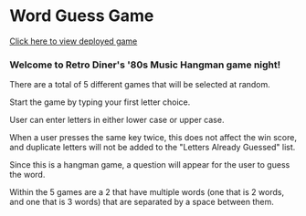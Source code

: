 # Word Guess Game

[Click here to view deployed game](https://makicoding.github.io/Word-Guess-Game-Without-Audio/index.html)
<br>

### Welcome to Retro Diner's '80s Music Hangman game night!

There are a total of 5 different games that will be selected at random.

Start the game by typing your first letter choice.

User can enter letters in either lower case or upper case.

When a user presses the same key twice, this does not affect the win score, and duplicate letters will not be added to the "Letters Already Guessed" list.

Since this is a hangman game, a question will appear for the user to guess the word.

Within the 5 games are a 2 that have multiple words (one that is 2 words, and one that is 3 words) that are separated by a space between them.